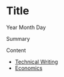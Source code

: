 # Title

<time datetime="YYYY-MM-DD">Year Month Day</time>

<p id="summary">
  Summary
</p>

Content

<ul class="tags">
  <li><a href="/on/technical-writing">Technical Writing</a></li>
  <li><a href="/on/economics">Economics</a></li>
</ul>
